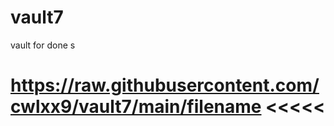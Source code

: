 # vault7
vault for done s

# https://raw.githubusercontent.com/cwlxx9/vault7/main/filename   <<<<< 
